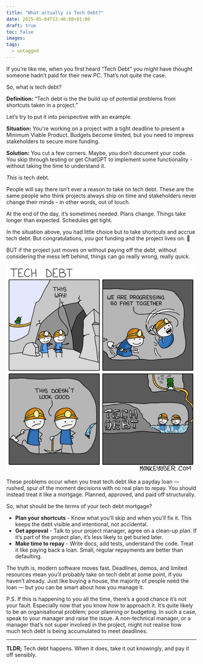 ```yaml
---
title: "What actually is Tech Debt?"
date: 2025-05-04T13:46:08+01:00
draft: true
toc: false
images:
tags:
  - untagged
---
```

If you’re like me, when you first heard “Tech Debt” you might have thought someone hadn’t paid for their new PC. That’s not quite the case.

So, what is tech debt?

**Definition:** “Tech debt is the the build up of potential problems from shortcuts taken in a project.”

Let’s try to put it into perspective with an example.

**Situation:** You're working on a project with a tight deadline to present a Minimum Viable Product. Budgets become limited, but you need to impress stakeholders to secure more funding.

**Solution:** You cut a few corners. Maybe, you don’t document your code. You skip through testing or get ChatGPT to implement some functionality - without taking the time to understand it.

*This* is tech debt.

People will say there isn’t ever a reason to take on tech debt. These are the same people who think projects always ship on time and stakeholders never change their minds - in other words, out of touch.

At the end of the day, it’s sometimes needed. Plans change. Things take longer than expected. Schedules get tight.

In the situation above, you had little choice but to take shortcuts and accrue tech debt. But congratulations, you got funding and the project lives on. 🥳

BUT if the project just moves on without paying off the debt, without considering the mess left behind, things can go really wrong, really quick.

![alt](tech-debt-meme.png)

These problems occur when you treat tech debt like a payday loan — rushed, spur of the moment decisions with no real plan to repay. You should instead treat it like a mortgage. Planned, approved, and paid off structurally.

So, what should be the terms of your tech debt mortgage?

- **Plan your shortcuts** - Know what you’ll skip and when you’ll fix it. This keeps the debt visible and intentional, not accidental.
- **Get approval** - Talk to your project manager, agree on a clean-up plan. If it’s part of the project plan, it’s less likely to get buried later.
- **Make time to repay** - Write docs, add tests, understand the code. Treat it like paying back a loan. Small, regular repayments are better than defaulting.

The truth is, modern software moves fast. Deadlines, demos, and limited resources mean you’ll probably take on tech debt at some point, if you haven’t already. Just like buying a house, the majority of people need the loan — but you can be smart about how you manage it.

P.S. If this is happening to you all the time, there’s a good chance it’s not your fault. Especially now that you know how to approach it. It’s quite likely to be an organisational problem; poor planning or budgeting. In such a case, speak to your manager and raise the issue. A non-technical manager, or a manager that’s not super involved in the project, might not realise how much tech debt is being accumulated to meet deadlines.

---
**TLDR;** Tech debt happens. When it does, take it out knowingly, and pay it off sensibly.